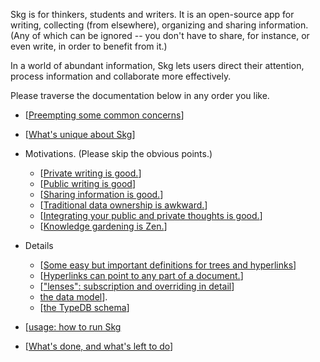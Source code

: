 Skg is for thinkers, students and writers. It is an open-source app for writing, collecting (from elsewhere), organizing and sharing information. (Any of which can be ignored -- you don't have to share, for instance, or even write, in order to benefit from it.)

In a world of abundant information, Skg lets users direct their attention, process information and collaborate more effectively.

Please traverse the documentation below in any order you like.

- [[Preempting some common concerns](docs/preempt.md)]
- [[What's unique about Skg](docs/novelty.md)]
- Motivations. (Please skip the obvious points.)
  - [[Private writing is good.](docs/private-writing.md)]
  - [[Public writing is good](docs/public-writing.md)]
  - [[Sharing information is good.](docs/sharing-is-good.md)]
  - [[Traditional data ownership is awkward.](docs/ownership-has-been-awkward.md)]
  - [[Integrating your public and private thoughts is good.](docs/integrate-public-and-private.md)]
  - [[Knowledge gardening is Zen.](docs/knowledge-gardening-is-zen.md)]

- Details
  - [[Some easy but important definitions for trees and hyperlinks](docs/vocabulary.md)]
  - [[Hyperlinks can point to any part of a document.](docs/hyperlinks.md)]
  - [["lenses": subscription and overriding in detail](docs/lenses.md)]
  - [the data model](docs/data-model.md)].
  - [[the TypeDB schema](schema.tql)]

- [[usage: how to run Skg](docs/usage.md)
- [[What's done, and what's left to do](docs/progress.md)]
